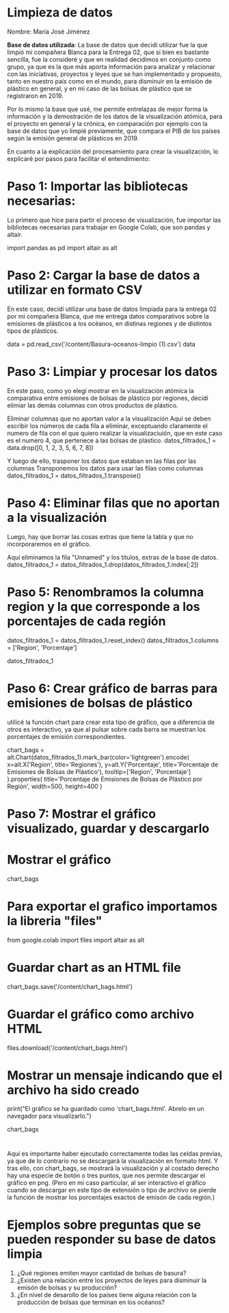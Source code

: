 # Limpieza de datos
Nombre: María José Jiménez

**Base de datos utilizada**: La base de datos que decidí utilizar fue la que limpió mi compañera Blanca para la Entrega 02, que si bien es bastante sencilla, fue la consideré y que en realidad decidimos en conjunto como grupo, ya que es la que más aporta información para analizar y relacionar con las iniciativas, proyectos y leyes que se han implementado y propuesto, tanto en nuestro país como en el mundo, para disminuir en la emisión de plástico en general, y en mi caso de las bolsas de plástico que se registraron en 2019.

Por lo mismo la base que usé, me permite entrelazas de mejor forma la información y la demostración de los datos de la visualización atómica, para el proyecto en general y la crónica, en comparación por ejemplo con la base de datos que yo limpié previamente, que compara el PIB de los países según la emisión general de plásticos en 2019.

En cuanto a la explicación del procesamiento para crear la visualización, lo explicaré por pasos para facilitar el entendimiento:

# **Paso 1: Importar las bibliotecas necesarias:**
Lo primero que hice para partir el proceso de visualización, fue importar las bibliotecas necesarias para trabajar en Google Colab, que son pandas y altair.

import pandas as pd
import altair as alt

# **Paso 2: Cargar la base de datos a utilizar en formato CSV**
En este caso, decidí utilizar una base de datos limpiada para la entrega 02 por mi compañera Blanca, que me entrega datos comparativos sobre la emisiones de plásticos a los océanos, en distinas regiones y de distintos tipos de plásticos.

data = pd.read_csv('/content/Basura-oceanos-limpio (1).csv')
data

# **Paso 3: Limpiar y procesar los datos**
En este paso, como yo elegí mostrar en la visualización atómica la comparativa entre emisiones de bolsas de plástico por regiones, decidí elimiar las demás columnas con otros productos de plástico.

Eliminar columnas que no aportan valor a la visualización
Aquí se deben escribir los números de cada fila a eliminar, exceptuando claramente el numero de fila con el que quiero realizar la visualizaciuión, que en este caso es el numero 4, que pertenece a las bolsas de plástico.
datos_filtrados_1 = data.drop([0, 1, 2, 3, 5, 6, 7, 8])

Y luego de ello, trasponer los datos que estaban en las filas por las columnas
Transponemos los datos para usar las filas como columnas
datos_filtrados_1 = datos_filtrados_1.transpose()

# **Paso 4: Eliminar filas que no aportan a la visualización**

Luego, hay que borrar las cosas extras que tiene la tabla y que no incorporaremos en el gráfico.

Aquí eliminamos la fila "Unnamed" y los titulos, extras de la base de datos.
datos_filtrados_1 = datos_filtrados_1.drop(datos_filtrados_1.index[:2])
# **Paso 5: Renombramos la columna region y la que corresponde a los porcentajes de cada región**

datos_filtrados_1 = datos_filtrados_1.reset_index()
datos_filtrados_1.columns = ['Region', 'Porcentaje']

datos_filtrados_1

# **Paso 6: Crear gráfico de barras para emisiones de bolsas de plástico**
utilicé la función chart para crear esta tipo de gráfico, que a diferencia de otros es interactivo, ya que al pulsar sobre cada barra se muestran los porcentajes de emisión correspondientes. 

chart_bags = alt.Chart(datos_filtrados_1).mark_bar(color='lightgreen').encode(
    x=alt.X('Region', title='Regiones'),
    y=alt.Y('Porcentaje', title='Porcentaje de Emisiones de Bolsas de Plástico'),
    tooltip=['Region', 'Porcentaje']
).properties(
    title='Porcentaje de Emisiones de Bolsas de Plástico por Región',
    width=500,
    height=400
)
# **Paso 7: Mostrar el gráfico visualizado, guardar y descargarlo**
# Mostrar el gráfico
chart_bags

# Para exportar el grafico importamos la libreria "files"
from google.colab import files
import altair as alt

# Guardar chart as an HTML file
chart_bags.save('/content/chart_bags.html')

# Guardar el gráfico como archivo HTML
files.download('/content/chart_bags.html')

# Mostrar un mensaje indicando que el archivo ha sido creado
print("El gráfico se ha guardado como 'chart_bags.html'. Abrelo en un navegador para visualizarlo.")

chart_bags
#

Aquí es importante haber ejecutado correctamente todas las celdas previas, ya que de lo contrario no se descargará la visualización en formato html.
Y tras ello, con chart_bags, se mostrará la visualización y al costado derecho hay una especie de botón o tres puntos, que nos permite descargar el gráfico en png. (Pero en mi caso particular, al ser interactivo el gráfico cuando se descargar en este tipo de extensión o tipo de archivo se pierde la función de mostrar los porcentajes exactos de emisón de cada región.)

# **Ejemplos sobre preguntas que se pueden responder su base de datos limpia**

1. ¿Qué regiones emiten mayor cantidad de bolsas de basura?
2. ¿Existen una relación entre los proyectos de leyes para disminuir la emisón de bolsas y su producción?
3. ¿En nivel de desarollo de los países tiene alguna relación con la producción de bolsas que terminan en los océanos?
